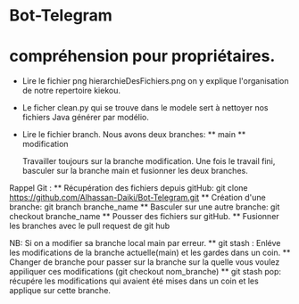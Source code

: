 # Bot-Telegram

# compréhension pour propriétaires.

* Lire le fichier png hierarchieDesFichiers.png on y explique l'organisation de notre repertoire kiekou.
* Le ficher clean.py qui se trouve dans le modele sert à nettoyer nos fichiers Java générer par modélio.

* Lire le fichier branch. Nous avons deux branches: 
	** main
	** modification
	
	Travailler toujours sur la branche modification. Une fois le travail fini, basculer sur la branche
main et fusionner les deux branches.

Rappel Git :
	** Récupération des fichiers depuis gitHub: git clone https://github.com/Alhassan-Daiki/Bot-Telegram.git
	** Création d'une branche: git branch branche_name
	** Basculer sur une autre branche: git checkout branche_name
	** Pousser des fichiers sur gitHub.
	** Fusionner les branches avec le pull request de git hub
	
NB: Si on a modifier sa branche local main par erreur.
	** git stash : Enléve les modifications de la branche actuelle(main) et les gardes dans un coin.
	** Changer de branche pour passer sur la branche sur la quelle vous voulez appiliquer ces modifications (git checkout nom_branche)
	** git stash pop: récupére les modifications qui avaient été mises dans un coin et les applique sur cette branche.
